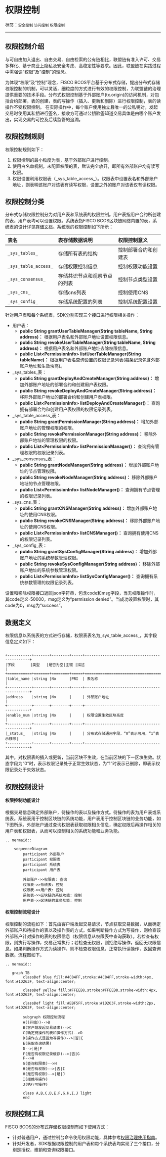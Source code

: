 # 权限控制

标签：``安全控制`` ``访问控制`` ``权限控制`` 

----
## 权限控制介绍

与可自由加入退出、自由交易、自由检索的公有链相比，联盟链有准入许可、交易多样化、基于商业上隐私及安全考虑、高稳定性等要求。因此，联盟链在实践过程中需强调“权限”及“控制”的理念。

为体现“权限”及“控制”理念，FISCO BCOS平台基于分布式存储，提出分布式存储权限控制的机制，可以灵活，细粒度的方式进行有效的权限控制，为联盟链的治理提供重要的技术手段。分布式权限控制基于外部账户(tx.origin)的访问机制，对包括合约部署，表的创建，表的写操作（插入、更新和删除）进行权限控制，表的读操作不受权限控制。 在实际操作中，每个账户使用独立且唯一的公私钥对，发起交易时使用其私钥进行签名，接收方可通过公钥验签知道交易具体是由哪个账户发出，实现交易的可控及后续监管的追溯。     

## 权限控制规则
权限控制规则如下：    
1. 权限控制的最小粒度为表，基于外部账户进行控制。     
2. 使用白名单机制，未配置权限的表，默认完全放开，即所有外部账户均有读写权限。    
3. 权限设置利用权限表（\_sys_table_access_）。权限表中设置表名和外部账户地址，则表明该账户对该表有读写权限，设置之外的账户对该表仅有读权限。

## 权限控制分类

分布式存储权限控制分为对用户表和系统表的权限控制。用户表指用户合约所创建的表，用户表均可以设置权限。系统表指FISCO BCOS区块链网络内置的表，系统表的设计详见[存储文档](../storage/storage.md)。系统表的权限控制如下所示：   

|表名             |表存储数据说明       |权限控制意义           |
|:---------------|:-------------|:-----------|
|`_sys_tables_`      |存储所有表的结构               |控制部署合约和创建表   |
|`_sys_table_access_`|存储权限控制信息               |控制权限功能设置       |
|`_sys_consensus_`   |存储共识节点和观察节点的列表   |控制节点类型设置       |
|`_sys_cns_`         |存储cns列表                    |控制使用CNS            |
|`_sys_config_`      |存储系统配置的列表             |控制系统配置设置       |


针对用户表和每个系统表，SDK分别实现三个接口进行权限相关操作：
- 用户表：
  - **public String grantUserTableManager(String tableName, String address)：** 根据用户表名和外部账户地址设置权限信息。
  - **public String revokeUserTableManager(String tableName, String address)：** 根据用户表名和外部账户地址去除权限信息。
  - **public List\<PermissionInfo\> listUserTableManager(String tableName)：** 根据用户表名查询设置的权限记录列表(每条记录包含外部账户地址和生效块高)。
- _sys_tables_表：
  - **public String grantDeployAndCreateManager(String address)：** 增加外部账户地址的部署合约和创建用户表权限。
  - **public String revokeDeployAndCreateManager(String address)：** 移除外部账户地址的部署合约和创建用户表权限。
  - **public List\<PermissionInfo\> listDeployAndCreateManager()：** 查询拥有部署合约和创建用户表权限的权限记录列表。
- _sys_table_access_表：
  - **public String grantPermissionManager(String address)：** 增加外部账户地址的管理权限的权限。
  - **public String revokePermissionManager(String address)：** 移除外部账户地址的管理权限的权限。
  - **public List\<PermissionInfo\> listPermissionManager()：** 查询拥有管理权限的权限记录列表。
- _sys_consensus_表：
  - **public String grantNodeManager(String address)：** 增加外部账户地址的节点管理权限。
  - **public String revokeNodeManager(String address)：** 移除外部账户地址的节点管理权限。
  - **public List\<PermissionInfo\> listNodeManager()：** 查询拥有节点管理的权限记录列表。
- _sys_cns_表：
  - **public String grantCNSManager(String address)：** 增加外部账户地址的使用CNS权限。
  - **public String revokeCNSManager(String address)：** 移除外部账户地址的使用CNS权限。
  - **public List\<PermissionInfo\> listCNSManager()：** 查询拥有使用CNS的权限记录列表。
- _sys_config_表：
  - **public String grantSysConfigManager(String address)：** 增加外部账户地址的系统参数管理权限。
  - **public String revokeSysConfigManager(String address)：** 移除外部账户地址的系统参数管理权限。
  - **public List\<PermissionInfo\> listSysConfigManager()：** 查询拥有系统参数管理的权限记录列表。

设置和移除权限接口返回json字符串，包含code和msg字段，当无权限操作时，其code定义-50000，msg定义为“permission denied”。当成功设置权限时，其code为0，msg为“success”。

## 数据定义
权限信息以系统表的方式进行存储，权限表表名为_sys_table_access_，其字段信息定义如下：

```eval_rst

+-----------+-------+--------+-----+---------------------------------------------+
|字段       |类型   |是否为空|主键 |描述                                         |
+===========+=======+========+=====+=============================================+
|table_name |string |No      |PRI  | 表名称                                      |
+-----------+-------+--------+-----+---------------------------------------------+
|address    |string |No      |     | 外部账户地址                                |
+-----------+-------+--------+-----+---------------------------------------------+
|enable_num |string |No      |     | 权限设置生效区块高度                        |
+-----------+-------+--------+-----+---------------------------------------------+
|_status_   |string |No      |     | 分布式存储通用字段，“0”表示可用，“1”表示移除|
+-----------+-------+--------+-----+---------------------------------------------+

```
其中，对权限表的插入或更新，当前区块不生效，在当前区块的下一区块生效。状态字段为“0”时，表示权限记录处于正常生效状态，为“1”时表示已删除，即表示权限记录处于失效状态。  

## 权限控制设计

#### 权限控制功能设计
根据交易信息确定外部账户，待操作的表以及操作方式。待操作的表为用户表或系统表。系统表用于控制区块链的系统功能，用户表用于控制区块链的业务功能，如下图所示。外部账户通过查询权限表获取权限相关信息，确定权限后再操作相关的用户表和权限表，从而可以控制相关的系统功能和业务功能。

```eval_rst
.. mermaid::

    sequenceDiagram
        participant 外部账户
        participant 权限表
        participant 系统表
        participant 用户表

        外部账户->>权限表: 查询
        权限表->>系统表: 控制
        权限表->>用户表: 控制
        系统表->>区块链的系统功能: 控制
        用户表->>区块链的业务功能: 控制

```

#### 权限控制流程设计
权限控制的流程如下：首先由客户端发起交易请求，节点获取交易数据，从而确定外部账户和待操作的表以及操作表的方式。如果判断操作方式为写操作，则检查该外部账户针对操作的表的权限信息（权限信息从权限表中查询获取）。若检查有权限，则执行写操作，交易正常执行；若检查无权限，则拒绝写操作，返回无权限信息。如果判断操作方式为读操作，则不检查权限信息，正常执行读操作，返回查询数据。流程图如下。

```eval_rst
.. mermaid::

   graph TB
        classDef blue fill:#4C84FF,stroke:#4C84FF,stroke-width:4px, font:#1D263F, text-align:center;

        classDef yellow fill:#FFEEB8,stroke:#FFEEB8,stroke-width:4px, font:#1D263F, text-align:center;

        classDef light fill:#EBF5FF,stroke:#1D263F,stroke-width:2px,  font:#1D263F, text-align:center;

        subgraph 权限控制流程
        A((开始))-->B
        B(客户端发起交易请求)-->C
        C(确定待操作的表和操作方式)-->D
        D(操作方式是否为写操作)-->|否|E
        E(获取查询结果)
        D-->|是|F
        F(是否有权限记录缓存)-->|否|G
        F-->H
        G(查询权限表)-->H
        H(是否有权限)-->|否|I
        H(是否有权限)-->|是|J
        I(拒绝写操作)
        J(执行写操作)

        class A,B,C,D,E,F,G,H,I,J light
        end
```

## 权限控制工具

FISCO BCOS的分布式存储权限控制有如下使用方式：
- 针对普通用户，通过控制台命令使用权限功能，具体参考[权限治理使用指南](../../develop/committee_usage.md)。
- 针对开发者，SDK根据权限控制的用户表和每个系统表均实现了三个接口，分别是授权，撤销和查询权限接口。

